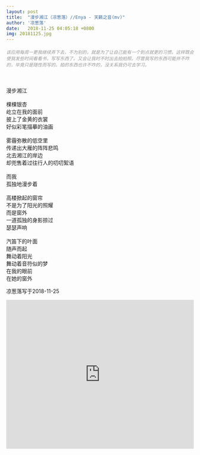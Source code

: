 ```yaml
---
layout: post
title:  "漫步湘江（凉葱落）//Enya - 天籁之音(mv)"
author: '凉葱落'
date:   2018-11-25 04:05:18 +0800
img: 20181125.jpg
---
```

<h5 style="color:#999; font-size:12px;font-weight:300">该应用每周一更我继续弄下去，不为别的，就是为了让自己能有一个到点就更的习惯。这样既会使我发些时间看看书，写写东西了。又会让我时不时出去拍拍照。尽管我写的东西可能并不咋的，毕竟只是随性而写的。拍的东西也许不咋的，没关系我仍可去学习。</h5>
<br>

漫步湘江
<br>
<br>
棵棵银杏<br>
屹立在我的面前<br>
披上了金黄的衣裳<br>
好似彩笔描摹的油画<br>
<br>
雾霾弥散的低空里<br>
传递出大雁的阵阵悲鸣<br>
北去湘江的岸边<br>
却兜售着过往行人的叨叨絮语<br>
<br>
而我<br>
孤独地漫步着<br>
<br>
高楼掀起的窗帘<br>
不是为了阳光的照耀<br>
而是窗外<br>
一道孤独的身影掠过<br>
瑟瑟声响<br>
<br>
汽笛下的叶面<br>
随声而起<br>
舞动着阳光<br>
舞动着音符似的梦<br>
在我的眼前<br>
在她的窗外<br>



凉葱落写于2018-11-25<br>
<iframe frameborder="0" src="https://v.qq.com/txp/iframe/player.html?vid=e076485s2uv" allowfullscreen style="width:100%;height:400px"></iframe>
